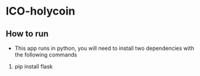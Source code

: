 # ICO-holycoin

## How to run
- This app runs in python, you will need to install two dependencies with the following commands

1) pip install flask
